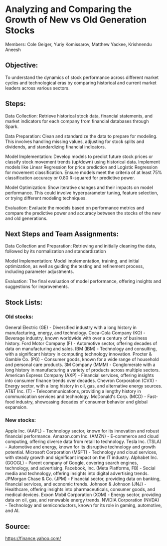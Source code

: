 # Analyzing and Comparing the Growth of New vs Old Generation Stocks

Members:  Cole Geiger, Yuriy Komissarov, Matthew Yackee, Krishnendu Aneesh

## Objective:
To understand the dynamics of stock performance across different market cycles and technological eras by comparing historical and current market leaders across various sectors.


## Steps:

Data Collection: 
Retrieve historical stock data, financial statements, and market indicators for each company from financial databases through Spark.

Data Preparation:
Clean and standardize the data to prepare for modeling. This involves handling missing values, adjusting for stock splits and dividends, and standardizing financial indicators.

Model Implementation:
Develop models to predict future stock prices or classify stock movement trends (up/down) using historical data. Implement models like Linear Regression for price prediction and Logistic Regression for movement classification.
Ensure models meet the criteria of at least 75% classification accuracy or 0.80 R-squared for predictive power.

Model Optimization:
Show iterative changes and their impacts on model performance. This could involve hyperparameter tuning, feature selection, or trying different modeling techniques.

Evaluation:
Evaluate the models based on performance metrics and compare the predictive power and accuracy between the stocks of the new and old generations.


## Next Steps and Team Assignments:

Data Collection and Preparation:
Retrieving and initially cleaning the data, followed by its normalization and standardization

Model Implementation:
Model implementation, training, and initial optimization, as well as guiding the testing and refinement process, including parameter adjustments.

Evaluation:
The final evaluation of model performance, offering insights and suggestions for improvements.


## Stock Lists:

### Old stocks:
General Electric (GE) - Diversified industry with a long history in manufacturing, energy, and technology.
Coca-Cola Company (KO) - Beverage industry, known worldwide with over a century of business history.
Ford Motor Company (F) - Automotive sector, offering decades of data on manufacturing and sales.
IBM (IBM) - Technology and consulting, with a significant history in computing technology innovation.
Procter & Gamble Co. (PG) - Consumer goods, known for a wide range of household and personal care products.
3M Company (MMM) - Conglomerate with a long history in manufacturing a variety of products across multiple sectors.
American Express Company (AXP) - Financial services, offering insights into consumer finance trends over decades.
Chevron Corporation (CVX) - Energy sector, with a long history in oil, gas, and alternative energy sources.
AT&T Inc. (T) - Telecommunications, providing a lengthy history in communication services and technology.
McDonald's Corp. (MCD) - Fast-food industry, showcasing decades of consumer behavior and global expansion.


### New stocks:
Apple Inc. (AAPL) - Technology sector, known for its innovation and robust financial performance.
Amazon.com Inc. (AMZN) - E-commerce and cloud computing, offering diverse data from retail to technology.
Tesla Inc. (TSLA) - Automotive and energy, known for its disruptive technology and growth potential.
Microsoft Corporation (MSFT) - Technology and cloud services, with steady growth and significant impact on the IT industry.
Alphabet Inc. (GOOGL) - Parent company of Google, covering search engines, technology, and advertising.
Facebook, Inc. (Meta Platforms, FB) - Social media and technology, offering insights into digital advertising trends.
JPMorgan Chase & Co. (JPM) - Financial sector, providing data on banking, financial services, and economic trends.
Johnson & Johnson (JNJ) - Healthcare, offering insights into pharmaceuticals, consumer goods, and medical devices.
Exxon Mobil Corporation (XOM) - Energy sector, providing data on oil, gas, and renewable energy trends.
NVIDIA Corporation (NVDA) - Technology and semiconductors, known for its role in gaming, automotive, and AI.


## Source:
https://finance.yahoo.com/
